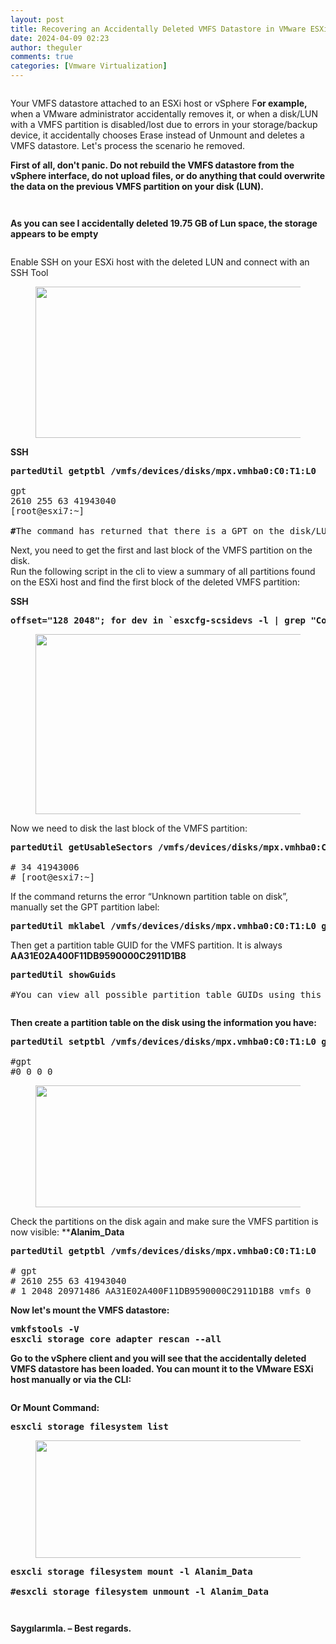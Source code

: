 ```yaml
---
layout: post
title: Recovering an Accidentally Deleted VMFS Datastore in VMware ESXi or vSphere
date: 2024-04-09 02:23
author: theguler
comments: true
categories: [Vmware Virtualization]
---
```

<!-- wp:image {"id":4006,"sizeSlug":"large","linkDestination":"none"} -->
<figure class="wp-block-image size-large"><img src="https://farukguler.com/assets/post_images/rec.jpg?w=600" alt="" class="wp-image-4006" /></figure>
<!-- /wp:image -->

<!-- wp:paragraph -->
<p>Your VMFS datastore attached to an ESXi host or vSphere F<strong>or example,</strong> when a VMware administrator accidentally removes it, or when a disk/LUN with a VMFS partition is disabled/lost due to errors in your storage/backup device, it accidentally chooses Erase instead of Unmount and deletes a VMFS datastore. Let's process the scenario he removed.</p>
<!-- /wp:paragraph -->

<!-- wp:paragraph -->
<p><strong>First of all, don't panic. Do not rebuild the VMFS datastore from the vSphere interface, do not upload files, or do anything that could overwrite the data on the previous VMFS partition on your disk (LUN).</strong></p>
<!-- /wp:paragraph -->

<!-- wp:image {"id":3971,"sizeSlug":"large","linkDestination":"none"} -->
<figure class="wp-block-image size-large"><img src="https://farukguler.com/assets/post_images/deletedlun-1.png?w=1024" alt="" class="wp-image-3971" /></figure>
<!-- /wp:image -->

<!-- wp:image {"id":3972,"sizeSlug":"large","linkDestination":"none"} -->
<figure class="wp-block-image size-large"><img src="https://farukguler.com/assets/post_images/confirm_del.png?w=1024" alt="" class="wp-image-3972" /></figure>
<!-- /wp:image -->

<!-- wp:paragraph -->
<p><strong>As you can see I accidentally deleted 19.75 GB of Lun space, the storage appears to be empty</strong></p>
<!-- /wp:paragraph -->

<!-- wp:image {"id":3974,"sizeSlug":"large","linkDestination":"none"} -->
<figure class="wp-block-image size-large"><img src="https://farukguler.com/assets/post_images/delete_true.png?w=1024" alt="" class="wp-image-3974" /></figure>
<!-- /wp:image -->

<!-- wp:paragraph -->
<p>Enable SSH on your ESXi host with the deleted LUN and connect with an SSH Tool</p>
<!-- /wp:paragraph -->

<!-- wp:image {"id":3977,"width":"786px","height":"242px","sizeSlug":"large","linkDestination":"none"} -->
<figure class="wp-block-image size-large is-resized"><img src="https://farukguler.com/assets/post_images/path.png?w=1024" alt="" class="wp-image-3977" style="width:786px;height:242px" /></figure>
<!-- /wp:image -->

<!-- wp:paragraph -->
<p><strong>SSH</strong></p>
<!-- /wp:paragraph -->

<!-- wp:preformatted -->
<pre class="wp-block-preformatted"><strong>partedUtil getptbl /vmfs/devices/disks/mpx.vmhba0:C0:T1:L0</strong>

gpt
2610 255 63 41943040
[root@esxi7:~]

<strong>#</strong>The command has returned that there is a GPT on the disk/LUN.</pre>
<!-- /wp:preformatted -->

<!-- wp:paragraph -->
<p>Next, you need to get the first and last block of the VMFS partition on the disk.<br>Run the following script in the cli to view a summary of all partitions found on the ESXi host and find the first block of the deleted VMFS partition:</p>
<!-- /wp:paragraph -->

<!-- wp:paragraph -->
<p><strong>SSH</strong></p>
<!-- /wp:paragraph -->

<!-- wp:preformatted -->
<pre class="wp-block-preformatted"><strong>offset="128 2048"; for dev in `esxcfg-scsidevs -l | grep "Console Device:" | awk {'print $3'}`; do disk=$dev; echo $disk; partedUtil getptbl $disk; { for i in `echo $offset`; do echo "Checking offset found at $i:"; hexdump -n4 -s $((0x100000+(512*$i))) $disk; hexdump -n4 -s $((0x1300000+(512*$i))) $disk; hexdump -C -n 128 -s $((0x130001d + (512*$i))) $disk; done; } | grep -B 1 -A 5 d00d; echo "---------------------"; done</strong></pre>
<!-- /wp:preformatted -->

<!-- wp:image {"id":3983,"width":"853px","height":"288px","sizeSlug":"large","linkDestination":"none"} -->
<figure class="wp-block-image size-large is-resized"><img src="https://farukguler.com/assets/post_images/dump-1.png?w=1024" alt="" class="wp-image-3983" style="width:853px;height:288px" /></figure>
<!-- /wp:image -->

<!-- wp:paragraph -->
<p>Now we need to disk the last block of the VMFS partition:</p>
<!-- /wp:paragraph -->

<!-- wp:preformatted -->
<pre class="wp-block-preformatted"><strong>partedUtil getUsableSectors /vmfs/devices/disks/mpx.vmhba0:C0:T1:L0</strong>

# 34 41943006
# [root@esxi7:~]
</pre>
<!-- /wp:preformatted -->

<!-- wp:paragraph -->
<p>If the command returns the error “Unknown partition table on disk”, manually set the GPT partition label:</p>
<!-- /wp:paragraph -->

<!-- wp:preformatted -->
<pre class="wp-block-preformatted"><strong>partedUtil mklabel /vmfs/devices/disks/mpx.vmhba0:C0:T1:L0 gpt</strong></pre>
<!-- /wp:preformatted -->

<!-- wp:paragraph -->
<p>Then get a partition table GUID for the VMFS partition. It is always <strong>AA31E02A400F11DB9590000C2911D1B8</strong></p>
<!-- /wp:paragraph -->

<!-- wp:preformatted -->
<pre class="wp-block-preformatted"><strong>partedUtil showGuids</strong>

#You can view all possible partition table GUIDs using this command:</pre>
<!-- /wp:preformatted -->

<!-- wp:image {"id":3987,"sizeSlug":"large","linkDestination":"none"} -->
<figure class="wp-block-image size-large"><img src="https://farukguler.com/assets/post_images/vmsf.png?w=1024" alt="" class="wp-image-3987" /></figure>
<!-- /wp:image -->

<!-- wp:paragraph -->
<p><strong>Then create a partition table on the disk using the information you have:</strong></p>
<!-- /wp:paragraph -->

<!-- wp:preformatted -->
<pre class="wp-block-preformatted"><strong>partedUtil setptbl /vmfs/devices/disks/mpx.vmhba0:C0:T1:L0 gpt "1 2048 41943006 AA31E02A400F11DB9590000C2911D1B8 0"</strong>

#gpt
#0 0 0 0
</pre>
<!-- /wp:preformatted -->

<!-- wp:image {"id":3992,"width":"851px","height":"195px","sizeSlug":"large","linkDestination":"none"} -->
<figure class="wp-block-image size-large is-resized"><img src="https://farukguler.com/assets/post_images/son_data.png?w=1024" alt="" class="wp-image-3992" style="width:851px;height:195px" /></figure>
<!-- /wp:image -->

<!-- wp:paragraph -->
<p>Check the partitions on the disk again and make sure the VMFS partition is now visible: **<strong>Alanim_Data</strong></p>
<!-- /wp:paragraph -->

<!-- wp:preformatted -->
<pre class="wp-block-preformatted"><strong>partedUtil getptbl /vmfs/devices/disks/mpx.vmhba0:C0:T1:L0</strong>

# gpt
# 2610 255 63 41943040
# 1 2048 20971486 AA31E02A400F11DB9590000C2911D1B8 vmfs 0
</pre>
<!-- /wp:preformatted -->

<!-- wp:paragraph -->
<p><strong>Now let's mount the VMFS datastore:</strong></p>
<!-- /wp:paragraph -->

<!-- wp:preformatted -->
<pre class="wp-block-preformatted"><strong>vmkfstools -V
esxcli storage core adapter rescan --all</strong></pre>
<!-- /wp:preformatted -->

<!-- wp:paragraph -->
<p><strong>Go to the vSphere client and you will see that the accidentally deleted VMFS datastore has been loaded. You can mount it to the VMware ESXi host manually or via the CLI:</strong></p>
<!-- /wp:paragraph -->

<!-- wp:image {"id":3994,"sizeSlug":"large","linkDestination":"none"} -->
<figure class="wp-block-image size-large"><img src="https://farukguler.com/assets/post_images/mounter.png?w=1024" alt="" class="wp-image-3994" /></figure>
<!-- /wp:image -->

<!-- wp:paragraph -->
<p><strong>Or Mount Command:</strong></p>
<!-- /wp:paragraph -->

<!-- wp:preformatted -->
<pre class="wp-block-preformatted"><strong>esxcli storage filesystem list</strong></pre>
<!-- /wp:preformatted -->

<!-- wp:image {"id":3996,"width":"901px","height":"188px","sizeSlug":"large","linkDestination":"none"} -->
<figure class="wp-block-image size-large is-resized"><img src="https://farukguler.com/assets/post_images/checked_mount.png?w=1024" alt="" class="wp-image-3996" style="width:901px;height:188px" /></figure>
<!-- /wp:image -->

<!-- wp:preformatted -->
<pre class="wp-block-preformatted"><strong>esxcli storage filesystem mount -l Alanim_Data

#esxcli storage filesystem unmount -l Alanim_Data</strong></pre>
<!-- /wp:preformatted -->

<!-- wp:image {"id":3999,"sizeSlug":"large","linkDestination":"none"} -->
<figure class="wp-block-image size-large"><img src="https://farukguler.com/assets/post_images/data_son2.png?w=1024" alt="" class="wp-image-3999" /></figure>
<!-- /wp:image -->

<!-- wp:image {"id":4000,"sizeSlug":"large","linkDestination":"none"} -->
<figure class="wp-block-image size-large"><img src="https://farukguler.com/assets/post_images/data_son.png?w=1024" alt="" class="wp-image-4000" /></figure>
<!-- /wp:image -->

<!-- wp:paragraph -->
<p><strong>Saygılarımla. – Best regards.</strong></p>
<!-- /wp:paragraph -->
